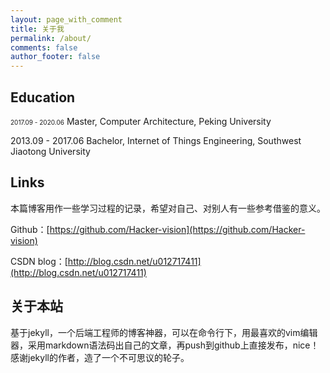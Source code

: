 ```yaml
---
layout: page_with_comment
title: 关于我
permalink: /about/
comments: false
author_footer: false
---
```


## Education

<font size=1>2017.09 - 2020.06</font>  Master, Computer Architecture, Peking University

2013.09 - 2017.06  Bachelor, Internet of Things Engineering, Southwest Jiaotong University



## Links

本篇博客用作一些学习过程的记录，希望对自己、对别人有一些参考借鉴的意义。

Github：[https://github.com/Hacker-vision](https://github.com/Hacker-vision)

CSDN blog：[http://blog.csdn.net/u012717411](http://blog.csdn.net/u012717411)


## 关于本站

基于jekyll，一个后端工程师的博客神器，可以在命令行下，用最喜欢的vim编辑器，采用markdown语法码出自己的文章，再push到github上直接发布，nice！感谢jekyll的作者，造了一个不可思议的轮子。


